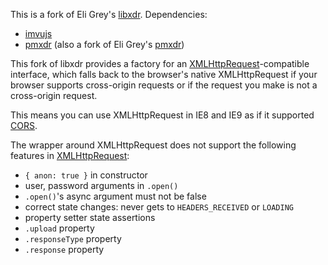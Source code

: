 This is a fork of Eli Grey's [libxdr][libxdr]. Dependencies:

* [imvujs][imvujs]
* [pmxdr][pmxdr] (also a fork of Eli Grey's [pmxdr][eli-pmxdr])

This fork of libxdr provides a factory for an
[XMLHttpRequest][xmlhttprequest]-compatible interface, which falls back to the
browser's native XMLHttpRequest if your browser supports cross-origin requests
or if the request you make is not a cross-origin request.

This means you can use XMLHttpRequest in IE8 and IE9 as if it supported [CORS][CORS].

The wrapper around XMLHttpRequest does not support the following features in [XMLHttpRequest][xmlhttprequest]:

* `{ anon: true }` in constructor
* user, password arguments in `.open()`
* `.open()`'s async argument must not be false
* correct state changes: never gets to `HEADERS_RECEIVED` or `LOADING`
* property setter state assertions
* `.upload` property
* `.responseType` property
* `.response` property


[imvujs]: http://github.com/imvu/imvujs
[libxdr]: http://github.com/eligrey/libxdr
[eli-pmxdr]: http://github.com/eligrey/pmxdr
[pmxdr]: http://github.com/srhazi-imvu/pmxdr
[xmlhttprequest]: http://www.w3.org/TR/XMLHttpRequest/
[cors]: http://www.w3.org/TR/cors/
